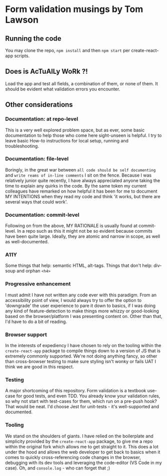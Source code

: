# Form validation musings by Tom Lawson

## Running the code

You may clone the repo, `npm install` and then `npm start` per create-react-app scripts. 

## Does is AcTuAlLy WoRk ?!

Load the app and test all fields, a combination of them, or none of them. It should be evident what validation errors you encounter.

## Other considerations

### Documentation: at repo-level

This is a very well explored problem space, but as ever, some basic documentation to help those who come here sight-unseen is helpful. I try to leave basic How-to instructions for local setup, running and troubleshooting. 

### Documentation: file-level

Boringly, in the great war between `all code should be self documenting` and `write reams of in-line comments` I sit on the fence. Because I was relatively junior quite recently, I have always appreciated anyone taking the time to explain any quirks in the code. By the same token my current colleagues have remarked on how helpful it has been for me to document MY INTENTIONS when they read my code and think 'it works, but there are several ways that could work'. 

### Documentation: commit-level

Following on from the above, MY RATIONALE is usually found at commit-level. In a repo such as this it might not be so evident because commits have been quite large. Ideally, they are atomic and narrow in scope, as well as well-documented.

### A11Y

Some things that help: semantic HTML, alt-tags. Things that don't help: div-soup and orphan `<h4>` 

### Progressive enhancement

I must admit I have not written any code ever with this paradigm. From an accessibility point of view, I would always try to offer the option to 'downgrade' the user experience to pare it down to basics, if I was doing any kind of feature-detection to make things more whizzy or good-looking based on the browser/platform I was presenting content on. Other than that, I'd have to do a bit of reading. 

### Browser support

In the interests of expediency I have chosen to rely on the tooling within the `create-react-app` package to compile things down to a version of JS that is extremely commonly supported. We're not doing anything fancy, so other than cross-browser testing to make sure styling isn't wonky or fails UAT I think we are good in this respect. 

### Testing

A major shortcoming of this repository. Form validation is a textbook use-case for good tests, and even TDD. You already know your validation rules, so why not start with test-cases for them, which run on a pre-push hook? That would be neat. I'd choose Jest for unit-tests - it's well-supported and documented. 

### Tooling

We stand on the shoulders of giants. I have relied on the boilerplate and simplicity provided by the `create-react-app` package, to give me a repo within the original fork which allows me to get straight to it. This does a lot under the hood and allows the web developer to get back to basics when it comes to quickly cross-referencing code changes in the browser, debugging with its dev tools and leveraging the code-editor (VS Code in my case). Oh, and `console.log` - who can forget that ;) 